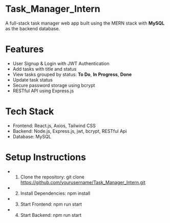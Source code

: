 # Task_Manager_Intern
A full-stack task manager web app built using the MERN stack with **MySQL** as the backend database.
# Features
- User Signup & Login with JWT Authentication  
- Add tasks with title and status  
- View tasks grouped by status: **To Do**, **In Progress**, **Done**  
- Update task status  
- Secure password storage using bcrypt  
- RESTful API using Express.js
# Tech Stack
- Frontend: React.js, Axios, Tailwind CSS
- Backend: Node.js, Express.js, jwt, bcrypt, RESTful Api 
- Database: MySQL
# Setup Instructions
- 1. Clone the repository:
     git clone https://github.com/yourusername/Task_Manager_Intern.git
- 2. Install Dependencies:
     npm install
- 3. Start Frontend:
     npm run start
- 4. Start Backend:
     npm run start
